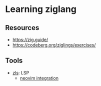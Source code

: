 # Learning ziglang

## Resources

- https://zig.guide/
- https://codeberg.org/ziglings/exercises/

## Tools

- [zls](https://github.com/zigtools/zls): LSP
  - [neovim integration](https://github.com/neovim/nvim-lspconfig/blob/master/doc/server_configurations.md#zls)
